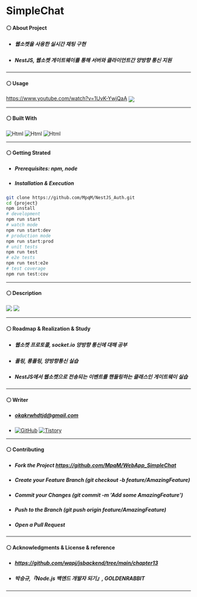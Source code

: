 # SimpleChat
#### ⚪ About Project
* ##### 웹소켓을 사용한 실시간 채팅 구현
* ##### NestJS, 웹소켓 게이트웨이를 통해 서버와 클라이언트간 양방향 통신 지원
* * *
#### ⚪ Usage
https://www.youtube.com/watch?v=1UvK-YwjQaA
  <img src="https://user-images.githubusercontent.com/79093184/260901610-e7dab1f5-c9ab-4a7d-be95-96130f604c49.png" align="center">

* * *
#### ⚪ Built With
<img alt="Html" src ="https://img.shields.io/badge/HTML5-E34F26.svg?&style=for-the-badge&logo=HTML5&logoColor=white"/> <img alt="Html" src ="https://img.shields.io/badge/NestJS-E0234E.svg?&style=for-the-badge&logo=NestJS&logoColor=white"/> <img alt="Html" src ="https://img.shields.io/badge/TypeScript-3178C6.svg?&style=for-the-badge&logo=TypeScript&logoColor=white"/>

* * *
#### ⚪ Getting Strated
* ##### Prerequisites: npm, node
* ##### Installation & Execution
```bash
git clone https://github.com/MpqM/NestJS_Auth.git
cd {project}
npm install
# development
npm run start
# watch mode
npm run start:dev
# production mode
npm run start:prod
# unit tests
npm run test
# e2e tests
npm run test:e2e
# test coverage
npm run test:cov
```

* * *
#### ⚪ Description
<img src="https://user-images.githubusercontent.com/79093184/260903735-b28f8068-79ba-4247-bb94-7c72d4c327aa.png"/>
<img src ="https://user-images.githubusercontent.com/79093184/260903741-2eebe922-c94e-4df6-9de7-75789dba97bb.jpg"/>

* * *
#### ⚪ Roadmap & Realization & Study
* ##### 웹소켓 프로토콜, socket.io 양방향 통신에 대해 공부
* ##### 폴링, 롱폴링, 양방향통신 실습
* ##### NestJS에서 웹소켓으로 전송되는 이벤트를 핸들링하는 클래스인 게이트웨이 실습
* * *
#### ⚪ Writer
* ##### <span>okqkrwhdtjd@gmail.com
* <a href = "https://github.com/MpqM"><img alt="GitHub" src ="https://img.shields.io/badge/GitHub-181717.svg?&style=for-the-badge&logo=GitHub&logoColor=white"/></a> <a href = "https://MpqM.tistory.com/"> <img alt="Tistory" src ="https://img.shields.io/badge/Tistory-white.svg?&style=for-the-badge"/></a>
* * *
#### ⚪ Contributing
* ##### Fork the Project https://github.com/MpqM/WebApp_SimpleChat
* ##### Create your Feature Branch (git checkout -b feature/AmazingFeature)
* ##### Commit your Changes (git commit -m 'Add some AmazingFeature')
* ##### Push to the Branch (git push origin feature/AmazingFeature)
* ##### Open a Pull Request
* * *
#### ⚪ Acknowledgments & License & reference
* ##### https://github.com/wapj/jsbackend/tree/main/chapter13
* ##### 박승규,『Node.js 백엔드 개발자 되기』, GOLDENRABBIT
* * * *
